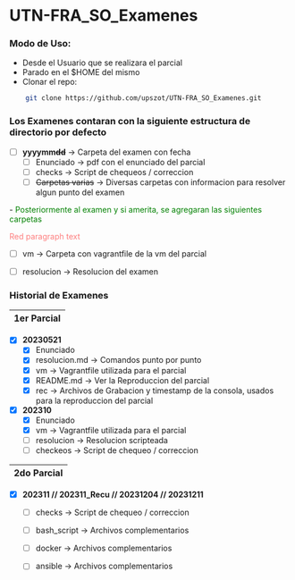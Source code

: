 # UTN-FRA_SO_Examenes

### Modo de Uso:
- Desde el Usuario que se realizara el parcial
- Parado en el $HOME del mismo
- Clonar el repo:
```sh 
    git clone https://github.com/upszot/UTN-FRA_SO_Examenes.git
``` 

### Los Examenes contaran con la siguiente estructura de directorio por defecto
- [ ] **yyyymm~~dd~~**          -> Carpeta del examen con fecha 
  - [ ] Enunciado               -> pdf con el enunciado del parcial
  - [ ] checks                  -> Script de chequeos / correccion 
  - [ ] ~~Carpetas varias~~     -> Diversas carpetas con informacion para resolver algun punto del examen
<div>
- <span style="color:green"> Posteriormente al examen y si amerita, se agregaran las siguientes carpetas </span> </div>
<body>
  <p style="color:rgba(255,0,0,0.5);">Red paragraph text</p>
</body>

  - [ ] vm              -> Carpeta con vagrantfile de la vm del parcial
  - [ ] resolucion      -> Resolucion del examen


### Historial de Examenes

| 1er Parcial  |
| --  |

- [x] **20230521**
    - [x] Enunciado
    - [x] resolucion.md     -> Comandos punto por punto
    - [x] vm                -> Vagrantfile utilizada para el parcial
    - [x] README.md         -> Ver la Reproduccion del parcial
    - [x] rec               -> Archivos de Grabacion y timestamp de la consola, usados para la reproduccion del parcial

- [x] **202310**
    - [X] Enunciado
    - [x] vm                -> Vagrantfile utilizada para el parcial
    - [ ] resolucion        -> Resolucion scripteada
    - [ ] checkeos          -> Script de chequeo / correccion

| 2do Parcial  |
| --  |

- [x] **202311 // 202311_Recu // 20231204 // 20231211**
    - [ ] checks      -> Script de chequeo / correccion
    - [ ] bash_script -> Archivos complementarios 
    - [ ] docker      -> Archivos complementarios 
    - [ ] ansible     -> Archivos complementarios 

